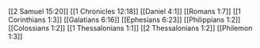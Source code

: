 [[2 Samuel 15:20]]
[[1 Chronicles 12:18]]
[[Daniel 4:1]]
[[Romans 1:7]]
[[1 Corinthians 1:3]]
[[Galatians 6:16]]
[[Ephesians 6:23]]
[[Philippians 1:2]]
[[Colossians 1:2]]
[[1 Thessalonians 1:1]]
[[2 Thessalonians 1:2]]
[[Philemon 1:3]]
